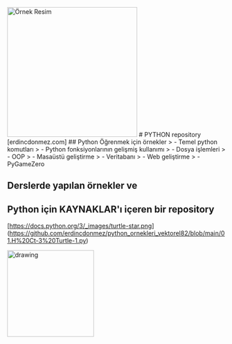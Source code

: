 <img  width="300" src="https://assets-v2.lottiefiles.com/a/62e02bc6-116f-11ee-aeb0-077c335b3c67/XpwfUikILP.gif" alt="Örnek Resim"/>
# PYTHON repository [erdincdonmez.com]
## Python Öğrenmek için örnekler
> - Temel python komutları
> - Python fonksiyonlarının gelişmiş kullanımı
> - Dosya işlemleri
> - OOP
> - Masaüstü geliştirme
> - Veritabanı
> - Web geliştirme
> - PyGameZero

## Derslerde yapılan örnekler ve 

## Python için KAYNAKLAR'ı içeren bir repository

[https://docs.python.org/3/_images/turtle-star.png] (https://github.com/erdincdonmez/python_ornekleri_vektorel82/blob/main/01.H%20Ct-3%20Turtle-1.py) 

<img src="https://res.cloudinary.com/practicaldev/image/fetch/s--hP4lyhKY--/c_imagga_scale,f_auto,fl_progressive,h_900,q_auto,w_1600/https://dev-to-uploads.s3.amazonaws.com/i/u4xk1bxw4jp9py47qpv3.png" alt="drawing" width="200"/>
